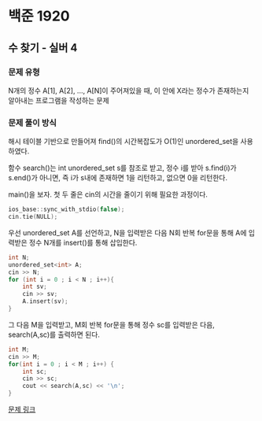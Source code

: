# 백준 1920
## 수 찾기 - 실버 4
### 문제 유형

N개의 정수 A[1], A[2], ..., A[N]이 주어져있을 때, 이 안에 X라는 정수가 존재하는지 알아내는 프로그램을 작성하는 문제

### 문제 풀이 방식

해시 테이블 기반으로 만들어져 find()의 시간복잡도가 O(1)인 unordered_set을 사용하였다.

함수 search()는 int unordered_set s를 참조로 받고, 정수 i를 받아 s.find(i)가 s.end()가 아니면, 즉 i가 s내에 존재하면 1을 리턴하고, 없으면 0을 리턴한다.

main()을 보자. 첫 두 줄은 cin의 시간을 줄이기 위해 필요한 과정이다.
~~~cpp
ios_base::sync_with_stdio(false);
cin.tie(NULL);
~~~~

우선 unordered_set A를 선언하고, N을 입력받은 다음 N회 반복 for문을 통해 A에 입력받은 정수 N개를 insert()를 통해 삽입한다.
~~~cpp
int N;
unordered_set<int> A;
cin >> N;
for (int i = 0 ; i < N ; i++){
    int sv;
    cin >> sv;
    A.insert(sv);
}
~~~


그 다음 M을 입력받고, M회 반복 for문을 통해 정수 sc를 입력받은 다음, search(A,sc)를 출력하면 된다.
~~~cpp
int M;
cin >> M;
for(int i = 0 ; i < M ; i++) {
    int sc;
    cin >> sc;
    cout << search(A,sc) << '\n';
}
~~~


[문제 링크](https://github.com/tyshim0118/BJ-Codes/blob/main/BJ1920.cpp)
